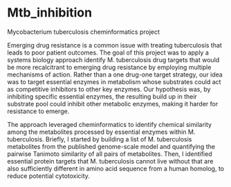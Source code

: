 # Mtb_inhibition
Mycobacterium tuberculosis cheminformatics project

Emerging drug resistance is a common issue with treating tuberculosis that leads to poor patient outcomes. The goal of this project was to apply a systems biology approach identify M. tuberculosis drug targets that would be more recalcitrant to emerging drug resistance by employing multiple mechanisms of action. Rather than a one drug-one target strategy, our idea was to target essential enzymes in metabolism whose substrates could act as competitive inhibitors to other key enzymes. Our hypothesis was, by inhibiting specific essential enzymes, the resulting build up in their substrate pool could inhibit other metabolic enzymes, making it harder for resistance to emerge.

The approach leveraged cheminformatics to identify chemical similarity among the metabolites processed by essential enzymes within M. tuberculosis. Briefly, I started by building a list of M. tuberculosis metabolites from the published genome-scale model and quantifying the pairwise Tanimoto similarity of all pairs of metabolites. Then, I identified essential protein targets that M. tuberculosis cannot live without that are also sufficiently different in amino acid sequence from a human homolog, to reduce potential cytotoxicity.
